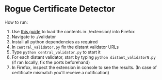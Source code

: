 # Rogue Certificate Detector

How to run:
1. Use [this guide](https://developer.mozilla.org/en-US/docs/Mozilla/Add-ons/WebExtensions/Your_first_WebExtension) to load the contents
   in ./extension/ into Firefox
2. Navigate to ./validator
3. Install all python dependencies as required
4. In `central_validator.py` fix the distant validator URLs
5. Type `python central_validator.py` to start it
6. For each distant validator, start by typing `python distant_validatorN.py` (if ran locally, fix the ports beforehand)
7. In Firefox, inspect the extension in console to see the results. (In case of certificate mismatch you'll receive a notification)
